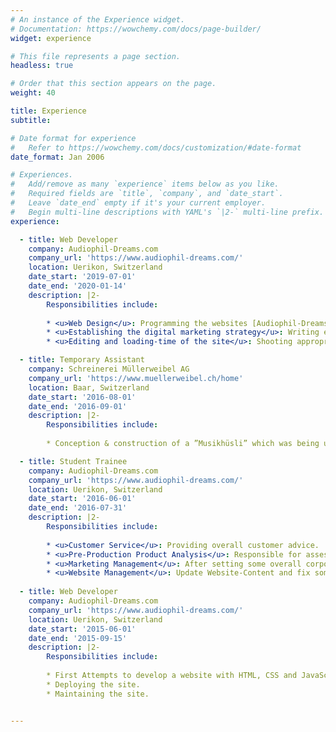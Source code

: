 ```yaml
---
# An instance of the Experience widget.
# Documentation: https://wowchemy.com/docs/page-builder/
widget: experience

# This file represents a page section.
headless: true

# Order that this section appears on the page.
weight: 40

title: Experience
subtitle:

# Date format for experience
#   Refer to https://wowchemy.com/docs/customization/#date-format
date_format: Jan 2006

# Experiences.
#   Add/remove as many `experience` items below as you like.
#   Required fields are `title`, `company`, and `date_start`.
#   Leave `date_end` empty if it's your current employer.
#   Begin multi-line descriptions with YAML's `|2-` multi-line prefix.
experience:

  - title: Web Developer
    company: Audiophil-Dreams.com
    company_url: 'https://www.audiophil-dreams.com/'
    location: Uerikon, Switzerland
    date_start: '2019-07-01'
    date_end: '2020-01-14'
    description: |2-
        Responsibilities include:
        
        * <u>Web Design</u>: Programming the websites [Audiophil-Dreams.com](https://www.audiophil-dreams.com/) & [Optimize-Audio.com](https://www.optimizeaudio.com/) from scratch with the help of only HTML, CSS and JavaScript (NOT with a CMS, like WordPress).
        * <u>Establishing the digital marketing strategy</u>: Writing each of the pages’ whole content, which was around 120 pages. To get as much people on the site as possible - that is, to generate ”traffic” - I implemented *Search Engine Optimization* (SEO).
        * <u>Editing and loading-time of the site</u>: Shooting appropriate visuals for the website and using the open-source software GIMP for image editing. Furthermore, the images had to be reduced in their size to minimize a site's loading time.

  - title: Temporary Assistant
    company: Schreinerei Müllerweibel AG
    company_url: 'https://www.muellerweibel.ch/home'
    location: Baar, Switzerland
    date_start: '2016-08-01'
    date_end: '2016-09-01'
    description: |2-
        Responsibilities include:
        
        * Conception & construction of a ”Musikhüsli” which was being used as a booth at the Zürcher Oberland Messe (ZOM).

  - title: Student Trainee
    company: Audiophil-Dreams.com
    company_url: 'https://www.audiophil-dreams.com/'
    location: Uerikon, Switzerland
    date_start: '2016-06-01'
    date_end: '2016-07-31'
    description: |2-
        Responsibilities include:
        
        * <u>Customer Service</u>: Providing overall customer advice.
        * <u>Pre-Production Product Analysis</u>: Responsible for assessing various hifi accessories on their effectiveness when used on high-end systems.
        * <u>Marketing Management</u>: After setting some overall corporate goals, some intermediate marketing objectives were fixed in order to adapt the overall firm strategy.
        * <u>Website Management</u>: Update Website-Content and fix some bugs, if problems occured.
        
  - title: Web Developer
    company: Audiophil-Dreams.com
    company_url: 'https://www.audiophil-dreams.com/'
    location: Uerikon, Switzerland
    date_start: '2015-06-01'
    date_end: '2015-09-15'
    description: |2-
        Responsibilities include:
        
        * First Attempts to develop a website with HTML, CSS and JavaScript.
        * Deploying the site.
        * Maintaining the site.


---
```

